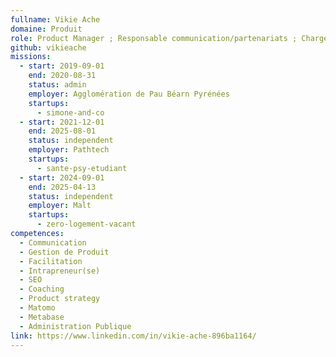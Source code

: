 ```yaml
---
fullname: Vikie Ache
domaine: Produit
role: Product Manager ; Responsable communication/partenariats ; Chargée de déploiement/animation - Ex Intrapreneuse Simone & Co
github: vikieache
missions:
  - start: 2019-09-01
    end: 2020-08-31
    status: admin
    employer: Agglomération de Pau Béarn Pyrénées
    startups:
      - simone-and-co
  - start: 2021-12-01
    end: 2025-08-01
    status: independent
    employer: Pathtech
    startups:
      - sante-psy-etudiant
  - start: 2024-09-01
    end: 2025-04-13
    status: independent
    employer: Malt
    startups:
      - zero-logement-vacant
competences:
  - Communication
  - Gestion de Produit
  - Facilitation
  - Intrapreneur(se)
  - SEO
  - Coaching
  - Product strategy
  - Matomo
  - Metabase
  - Administration Publique
link: https://www.linkedin.com/in/vikie-ache-896ba1164/
---
```

